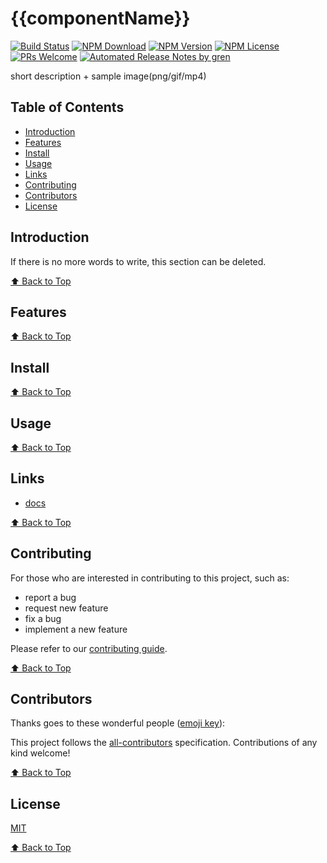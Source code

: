 # {{componentName}}

[![Build Status](https://badgen.net/travis/{{ownerName}}/{{componentName}}/main)](https://travis-ci.com/{{ownerName}}/{{componentName}})
[![NPM Download](https://badgen.net/npm/dm/@{{ownerNameLowerCase}}/{{componentName}})](https://www.npmjs.com/package/@{{ownerNameLowerCase}}/{{componentName}})
[![NPM Version](https://badge.fury.io/js/%40{{ownerNameLowerCase}}%2F{{componentName}}.svg)](https://www.npmjs.com/package/@{{ownerNameLowerCase}}/{{componentName}})
[![NPM License](https://badgen.net/npm/license/@{{ownerNameLowerCase}}/{{componentName}})](https://github.com/{{ownerName}}/{{componentName}}/blob/main/LICENSE)
[![PRs Welcome](https://img.shields.io/badge/PRs-welcome-brightgreen.svg)](https://github.com/{{ownerName}}/{{componentName}}/pulls)
[![Automated Release Notes by gren](https://img.shields.io/badge/%F0%9F%A4%96-release%20notes-00B2EE.svg)](https://github-tools.github.io/github-release-notes/)

short description + sample image(png/gif/mp4)

## Table of Contents

- [Introduction](#introduction)
- [Features](#features)
- [Install](#install)
- [Usage](#usage)
- [Links](#links)
- [Contributing](#contributing)
- [Contributors](#contributors)
- [License](#license)

## Introduction

If there is no more words to write, this section can be deleted.

[⬆ Back to Top](#table-of-contents)

## Features

[⬆ Back to Top](#table-of-contents)

## Install

[⬆ Back to Top](#table-of-contents)

## Usage

[⬆ Back to Top](#table-of-contents)

## Links

- [docs](https://{{ownerName}}.github.io/{{componentName}}/)

[⬆ Back to Top](#table-of-contents)

## Contributing

For those who are interested in contributing to this project, such as:

- report a bug
- request new feature
- fix a bug
- implement a new feature

Please refer to our [contributing guide](https://github.com/FEMessage/.github/blob/main/CONTRIBUTING.md).

[⬆ Back to Top](#table-of-contents)

## Contributors

Thanks goes to these wonderful people ([emoji key](https://allcontributors.org/docs/en/emoji-key)):

<!-- ALL-CONTRIBUTORS-LIST:START - Do not remove or modify this section -->
<!-- prettier-ignore -->
<!-- ALL-CONTRIBUTORS-LIST:END -->

This project follows the [all-contributors](https://github.com/all-contributors/all-contributors) specification. Contributions of any kind welcome!

[⬆ Back to Top](#table-of-contents)

## License

[MIT](./LICENSE)

[⬆ Back to Top](#table-of-contents)
